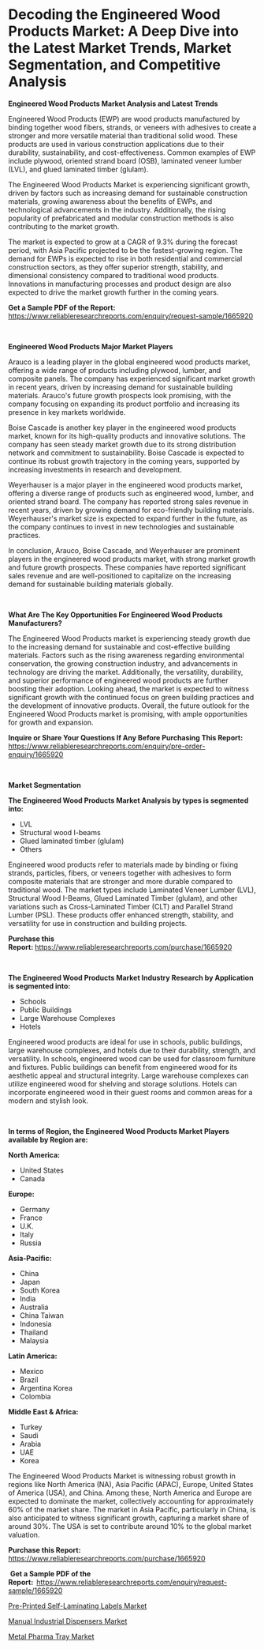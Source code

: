 <p><h1>Decoding the Engineered Wood Products Market: A Deep Dive into the Latest Market Trends, Market Segmentation, and Competitive Analysis</h1></p><p><strong>Engineered Wood Products Market Analysis and Latest Trends</strong></p>
<p><p>Engineered Wood Products (EWP) are wood products manufactured by binding together wood fibers, strands, or veneers with adhesives to create a stronger and more versatile material than traditional solid wood. These products are used in various construction applications due to their durability, sustainability, and cost-effectiveness. Common examples of EWP include plywood, oriented strand board (OSB), laminated veneer lumber (LVL), and glued laminated timber (glulam).</p><p>The Engineered Wood Products Market is experiencing significant growth, driven by factors such as increasing demand for sustainable construction materials, growing awareness about the benefits of EWPs, and technological advancements in the industry. Additionally, the rising popularity of prefabricated and modular construction methods is also contributing to the market growth.</p><p>The market is expected to grow at a CAGR of 9.3% during the forecast period, with Asia Pacific projected to be the fastest-growing region. The demand for EWPs is expected to rise in both residential and commercial construction sectors, as they offer superior strength, stability, and dimensional consistency compared to traditional wood products. Innovations in manufacturing processes and product design are also expected to drive the market growth further in the coming years.</p></p>
<p><strong>Get a Sample PDF of the Report:&nbsp;</strong> <a href="https://www.reliableresearchreports.com/enquiry/request-sample/1665920">https://www.reliableresearchreports.com/enquiry/request-sample/1665920</a></p>
<p>&nbsp;</p>
<p><strong>Engineered Wood Products Major Market Players</strong></p>
<p><p>Arauco is a leading player in the global engineered wood products market, offering a wide range of products including plywood, lumber, and composite panels. The company has experienced significant market growth in recent years, driven by increasing demand for sustainable building materials. Arauco's future growth prospects look promising, with the company focusing on expanding its product portfolio and increasing its presence in key markets worldwide.</p><p>Boise Cascade is another key player in the engineered wood products market, known for its high-quality products and innovative solutions. The company has seen steady market growth due to its strong distribution network and commitment to sustainability. Boise Cascade is expected to continue its robust growth trajectory in the coming years, supported by increasing investments in research and development.</p><p>Weyerhauser is a major player in the engineered wood products market, offering a diverse range of products such as engineered wood, lumber, and oriented strand board. The company has reported strong sales revenue in recent years, driven by growing demand for eco-friendly building materials. Weyerhauser's market size is expected to expand further in the future, as the company continues to invest in new technologies and sustainable practices.</p><p>In conclusion, Arauco, Boise Cascade, and Weyerhauser are prominent players in the engineered wood products market, with strong market growth and future growth prospects. These companies have reported significant sales revenue and are well-positioned to capitalize on the increasing demand for sustainable building materials globally.</p></p>
<p>&nbsp;</p>
<p><strong>What Are The Key Opportunities For Engineered Wood Products Manufacturers?</strong></p>
<p><p>The Engineered Wood Products market is experiencing steady growth due to the increasing demand for sustainable and cost-effective building materials. Factors such as the rising awareness regarding environmental conservation, the growing construction industry, and advancements in technology are driving the market. Additionally, the versatility, durability, and superior performance of engineered wood products are further boosting their adoption. Looking ahead, the market is expected to witness significant growth with the continued focus on green building practices and the development of innovative products. Overall, the future outlook for the Engineered Wood Products market is promising, with ample opportunities for growth and expansion.</p></p>
<p><strong>Inquire or Share Your Questions If Any Before Purchasing This Report:</strong> <a href="https://www.reliableresearchreports.com/enquiry/pre-order-enquiry/1665920">https://www.reliableresearchreports.com/enquiry/pre-order-enquiry/1665920</a></p>
<p>&nbsp;</p>
<p><strong>Market Segmentation</strong></p>
<p><strong>The Engineered Wood Products Market Analysis by types is segmented into:</strong></p>
<p><ul><li>LVL</li><li>Structural wood I-beams</li><li>Glued laminated timber (glulam)</li><li>Others</li></ul></p>
<p><p>Engineered wood products refer to materials made by binding or fixing strands, particles, fibers, or veneers together with adhesives to form composite materials that are stronger and more durable compared to traditional wood. The market types include Laminated Veneer Lumber (LVL), Structural Wood I-Beams, Glued Laminated Timber (glulam), and other variations such as Cross-Laminated Timber (CLT) and Parallel Strand Lumber (PSL). These products offer enhanced strength, stability, and versatility for use in construction and building projects.</p></p>
<p><strong>Purchase this Report:&nbsp;</strong><a href="https://www.reliableresearchreports.com/purchase/1665920">https://www.reliableresearchreports.com/purchase/1665920</a></p>
<p>&nbsp;</p>
<p><strong>The Engineered Wood Products Market Industry Research by Application is segmented into:</strong></p>
<p><ul><li>Schools</li><li>Public Buildings</li><li>Large Warehouse Complexes</li><li>Hotels</li></ul></p>
<p><p>Engineered wood products are ideal for use in schools, public buildings, large warehouse complexes, and hotels due to their durability, strength, and versatility. In schools, engineered wood can be used for classroom furniture and fixtures. Public buildings can benefit from engineered wood for its aesthetic appeal and structural integrity. Large warehouse complexes can utilize engineered wood for shelving and storage solutions. Hotels can incorporate engineered wood in their guest rooms and common areas for a modern and stylish look.</p></p>
<p>&nbsp;</p>
<p><strong>In terms of Region, the Engineered Wood Products Market Players available by Region are:</strong></p>
<p>
    <p> <strong> North America: </strong>
        <ul>
            <li>United States</li>
            <li>Canada</li>
        </ul>
        </p> 
    <p> <strong> Europe: </strong>
        <ul>
            <li>Germany</li>
            <li>France</li>
            <li>U.K.</li>
            <li>Italy</li>
            <li>Russia</li>
        </ul>
        </p> 
    <p> <strong> Asia-Pacific: </strong>
        <ul>
            <li>China</li>
            <li>Japan</li>
            <li>South Korea</li>
            <li>India</li>
            <li>Australia</li>
            <li>China Taiwan</li>
            <li>Indonesia</li>
            <li>Thailand</li>
            <li>Malaysia</li>
        </ul>
        </p> 
    <p> <strong> Latin America: </strong>
        <ul>
            <li>Mexico</li>
            <li>Brazil</li>
            <li>Argentina Korea</li>
            <li>Colombia</li>
        </ul>
        </p> 
    <p> <strong> Middle East & Africa: </strong>
        <ul>
            <li>Turkey</li>
            <li>Saudi</li>
            <li>Arabia</li>
            <li>UAE</li>
            <li>Korea</li>
        </ul>
    </p>
    </p>
<p><p>The Engineered Wood Products Market is witnessing robust growth in regions like North America (NA), Asia Pacific (APAC), Europe, United States of America (USA), and China. Among these, North America and Europe are expected to dominate the market, collectively accounting for approximately 60% of the market share. The market in Asia Pacific, particularly in China, is also anticipated to witness significant growth, capturing a market share of around 30%. The USA is set to contribute around 10% to the global market valuation.</p></p>
<p><strong>Purchase this Report: </strong><a href="https://www.reliableresearchreports.com/purchase/1665920">https://www.reliableresearchreports.com/purchase/1665920</a></p>
<p>&nbsp;<strong>Get a Sample PDF of the Report:&nbsp;&nbsp;</strong><a href="https://www.reliableresearchreports.com/enquiry/request-sample/1665920">https://www.reliableresearchreports.com/enquiry/request-sample/1665920</a></p>
<p><strong></strong></p>
<p><p><a href="https://view.publitas.com/reportprime-1/pre-printed-self-laminating-labels-market-size-growth-and-forecast-from-2023-2030/">Pre-Printed Self-Laminating Labels Market</a></p><p><a href="https://view.publitas.com/reportprime-1/manual-industrial-dispensers-market-with-the-goal-of-estimating-the-market-size-and-future-growth-potential-of-various-market-segments-based-on-component-applications-end-user-and-region/">Manual Industrial Dispensers Market</a></p><p><a href="https://view.publitas.com/reportprime-1/metal-pharma-tray-market-size-global-industry-overview-market-segmentation-and-forecast-2023-to-2030/">Metal Pharma Tray Market</a></p></p>